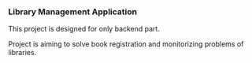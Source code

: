 ### Library Management Application

This project is designed for only backend part.

Project is aiming to solve book registration and monitorizing problems of libraries.